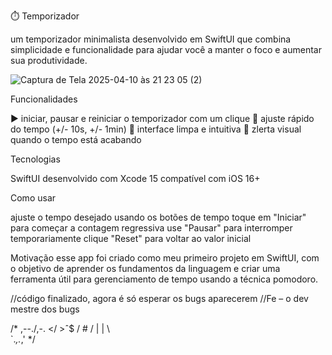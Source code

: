 ⏱️ Temporizador

um temporizador minimalista desenvolvido em SwiftUI que combina simplicidade e funcionalidade para ajudar você a manter o foco e aumentar sua produtividade.

![Captura de Tela 2025-04-10 às 21 23 05 (2)](https://github.com/user-attachments/assets/845959b2-72e0-4d6d-aa6f-74b64c9d7d52)

 Funcionalidades

▶️ iniciar, pausar e reiniciar o temporizador com um clique
🔄 ajuste rápido do tempo (+/- 10s, +/- 1min)
🎯 interface limpa e intuitiva
🔴 zlerta visual quando o tempo está acabando

 Tecnologias

SwiftUI
desenvolvido com Xcode 15
compatível com iOS 16+

 Como usar

ajuste o tempo desejado usando os botões de tempo
toque em "Iniciar" para começar a contagem regressiva
use "Pausar" para interromper temporariamente
clique "Reset" para voltar ao valor inicial

 Motivação
esse app foi criado como meu primeiro projeto em SwiftUI, com o objetivo de aprender os fundamentos da linguagem e criar uma ferramenta útil para gerenciamento de tempo usando a técnica pomodoro.



//código finalizado, agora é só esperar os bugs aparecerem
  //Fe – o dev mestre dos bugs
  
  /*
       ,--./,-.        </ >ˆ$
      / #      /
     |       |
      \        \
       `._,._,'
  */
